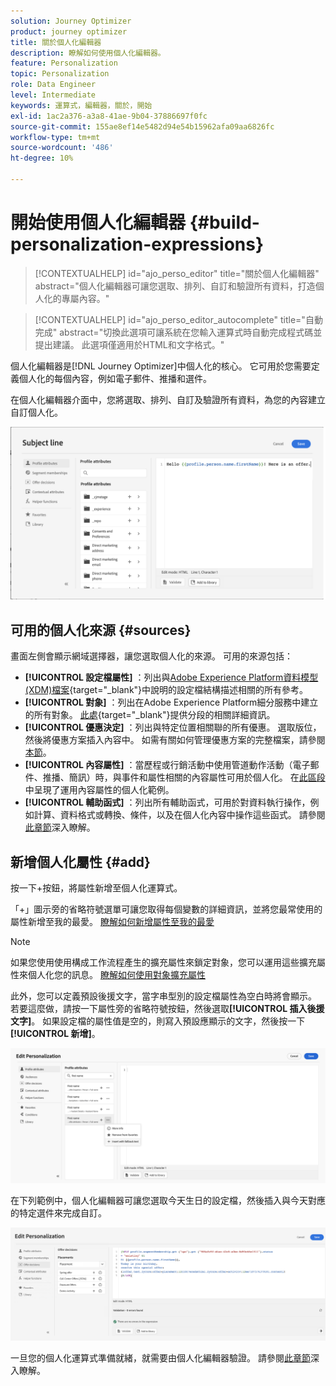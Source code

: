 ```yaml
---
solution: Journey Optimizer
product: journey optimizer
title: 關於個人化編輯器
description: 瞭解如何使用個人化編輯器。
feature: Personalization
topic: Personalization
role: Data Engineer
level: Intermediate
keywords: 運算式，編輯器，關於，開始
exl-id: 1ac2a376-a3a8-41ae-9b04-37886697f0fc
source-git-commit: 155ae8ef14e5482d94e54b15962afa09aa6826fc
workflow-type: tm+mt
source-wordcount: '486'
ht-degree: 10%

---
```


# 開始使用個人化編輯器 {#build-personalization-expressions}

>[!CONTEXTUALHELP]
>id="ajo_perso_editor"
>title="關於個人化編輯器"
>abstract="個人化編輯器可讓您選取、排列、自訂和驗證所有資料，打造個人化的專屬內容。"

>[!CONTEXTUALHELP]
>id="ajo_perso_editor_autocomplete"
>title="自動完成"
>abstract="切換此選項可讓系統在您輸入運算式時自動完成程式碼並提出建議。 此選項僅適用於HTML和文字格式。"

個人化編輯器是[!DNL Journey Optimizer]中個人化的核心。 它可用於您需要定義個人化的每個內容，例如電子郵件、推播和選件。

在個人化編輯器介面中，您將選取、排列、自訂及驗證所有資料，為您的內容建立自訂個人化。

![](assets/perso_ee1.png)

## 可用的個人化來源 {#sources}

畫面左側會顯示網域選擇器，讓您選取個人化的來源。 可用的來源包括：

* **[!UICONTROL 設定檔屬性]** ：列出與[Adobe Experience Platform資料模型(XDM)檔案](https://experienceleague.adobe.com/docs/experience-platform/xdm/home.html?lang=zh-Hant){target="_blank"}中說明的設定檔結構描述相關的所有參考。
* **[!UICONTROL 對象]** ：列出在Adobe Experience Platform細分服務中建立的所有對象。 [此處](https://experienceleague.adobe.com/docs/experience-platform/segmentation/home.html?lang=zh-Hant){target="_blank"}提供分段的相關詳細資訊。
* **[!UICONTROL 優惠決定]** ：列出與特定位置相關聯的所有優惠。 選取版位，然後將優惠方案插入內容中。 如需有關如何管理優惠方案的完整檔案，請參閱[本節](../offers/get-started/starting-offer-decisioning.md)。
* **[!UICONTROL 內容屬性]** ：當歷程或行銷活動中使用管道動作活動（電子郵件、推播、簡訊）時，與事件和屬性相關的內容屬性可用於個人化。 在[此區段](personalization-use-case.md)中呈現了運用內容屬性的個人化範例。
* **[!UICONTROL 輔助函式]** ：列出所有輔助函式，可用於對資料執行操作，例如計算、資料格式或轉換、條件，以及在個人化內容中操作這些函式。 請參閱[此章節](functions/functions.md)深入瞭解。

## 新增個人化屬性 {#add}

按一下+按鈕，將屬性新增至個人化運算式。

「+」圖示旁的省略符號選單可讓您取得每個變數的詳細資訊，並將您最常使用的屬性新增至我的最愛。 [瞭解如何新增屬性至我的最愛](personalization-favorites.md)

>[!NOTE]
>
>如果您使用使用構成工作流程產生的擴充屬性來鎖定對象，您可以運用這些擴充屬性來個人化您的訊息。 [瞭解如何使用對象擴充屬性](../audience/about-audiences.md#enrichment)

此外，您可以定義預設後援文字，當字串型別的設定檔屬性為空白時將會顯示。 若要這麼做，請按一下屬性旁的省略符號按鈕，然後選取&#x200B;**[!UICONTROL 插入後援文字]**。 如果設定檔的屬性值是空的，則寫入預設應顯示的文字，然後按一下&#x200B;**[!UICONTROL 新增]**。

![](assets/attribute-details.png)

在下列範例中，個人化編輯器可讓您選取今天生日的設定檔，然後插入與今天對應的特定選件來完成自訂。

![](assets/perso_ee2.png)

一旦您的個人化運算式準備就緒，就需要由個人化編輯器驗證。 請參閱[此章節](personalization-validation.md)深入瞭解。
